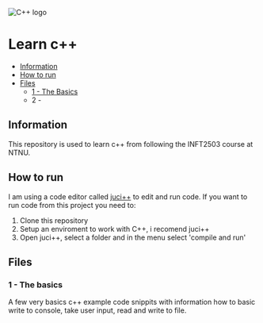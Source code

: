 ![C++ logo](https://img.shields.io/badge/C%2B%2B-00599C?style=for-the-badge&logo=c%2B%2B&logoColor=white)

# Learn c++

- [Information](#information)
- [How to run](#how-to-run)
- [Files](#files)
  - [1 - The Basics](#1---the-basics)
  - 2 -

## Information

This repository is used to learn c++ from following the INFT2503 course at NTNU.

## How to run

I am using a code editor called [juci++](https://gitlab.com/cppit/jucipp) to edit and run code. If you want to run code from this project you need to:

1. Clone this repository
2. Setup an enviroment to work with C++, i recomend juci++
3. Open juci++, select a folder and in the menu select 'compile and run'

## Files

### 1 - The basics

A few very basics c++ example code snippits with information how to basic write to console, take user input, read and write to file.
